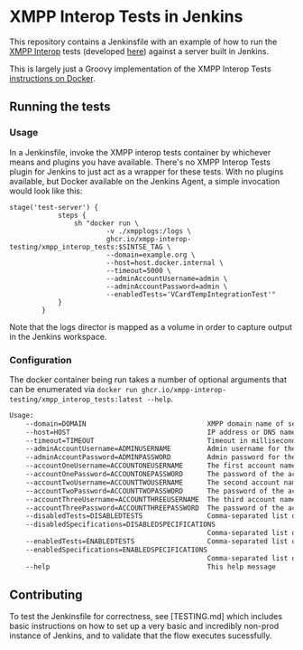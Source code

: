 # XMPP Interop Tests in Jenkins

This repository contains a Jenkinsfile with an example of how to run the [XMPP Interop](https://xmpp-interop-testing.github.io/) tests (developed [here](https://github.com/XMPP-Interop-Testing/smack-sint-server-extensions)) against a server built in Jenkins.

This is largely just a Groovy implementation of the XMPP Interop Tests [instructions on Docker](https://xmpp-interop-testing.github.io/documentation/docker).

## Running the tests

### Usage

In a Jenkinsfile, invoke the XMPP interop tests container by whichever means and plugins you have available. There's no XMPP Interop Tests plugin for Jenkins to just act as a wrapper for these tests. With no plugins available, but Docker available on the Jenkins Agent, a simple invocation would look like this:

```
stage('test-server') {
            steps {
                sh "docker run \
                        -v ./xmpplogs:/logs \
                        ghcr.io/xmpp-interop-testing/xmpp_interop_tests:$SINTSE_TAG \
                        --domain=example.org \
                        --host=host.docker.internal \
                        --timeout=5000 \
                        --adminAccountUsername=admin \
                        --adminAccountPassword=admin \
                        --enabledTests='VCardTempIntegrationTest'"
            }
        }
```

Note that the logs director is mapped as a volume in order to capture output in the Jenkins workspace.

### Configuration

The docker container being run takes a number of optional arguments that can be enumerated via `docker run ghcr.io/xmpp-interop-testing/xmpp_interop_tests:latest --help`.

```bash
Usage:
    --domain=DOMAIN                              XMPP domain name of server under test. (default: example.org)
    --host=HOST                                  IP address or DNS name of the XMPP service to run the tests on. (default: 127.0.0.1)
    --timeout=TIMEOUT                            Timeout in milliseconds for any XMPP action (default: 5000)
    --adminAccountUsername=ADMINUSERNAME         Admin username for the service, to create test users
    --adminAccountPassword=ADMINPASSWORD         Admin password for the service, as above
    --accountOneUsername=ACCOUNTONEUSERNAME      The first account name of a set of three accounts used for testing.
    --accountOnePassword=ACCOUNTONEPASSWORD      The password of the accountOneUsername account.
    --accountTwoUsername=ACCOUNTTWOUSERNAME      The second account name of a set of three accounts used for testing.
    --accountTwoPassword=ACCOUNTTWOPASSWORD      The password of the accountTwoUsername account.
    --accountThreeUsername=ACCOUNTTHREEUSERNAME  The third account name of a set of three accounts used for testing.
    --accountThreePassword=ACCOUNTTHREEPASSWORD  The password of the accountThreeUsername account.
    --disabledTests=DISABLEDTESTS                Comma-separated list of tests to skip, e.g. EntityCapsTest,SoftwareInfoIntegrationTest
    --disabledSpecifications=DISABLEDSPECIFICATIONS
                                                 Comma-separated list of specifications to skip, e.g. XEP-0030,XEP-0199
    --enabledTests=ENABLEDTESTS                  Comma-separated list of the only tests to run, e.g. EntityCapsTest,SoftwareInfoIntegrationTest
    --enabledSpecifications=ENABLEDSPECIFICATIONS
                                                 Comma-separated list of the only specifications to run, e.g. XEP-0030,XEP-0199
    --help                                       This help message
```

## Contributing

To test the Jenkinsfile for correctness, see [TESTING.md] which includes basic instructions on how to set up a very basic and incredibly non-prod instance of Jenkins, and to validate that the flow executes sucessfully.
